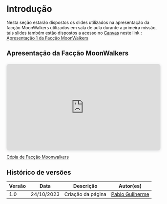 # Introdução

Nesta seção estarão dispostos os slides utilizados na apresentação da facção MoonWalkers utilizados em sala de aula durante a primeira missão, tais slides também estão dispostos a acesso no [Canvas](https://www.canva.com) neste link : [Apresentação 1 da Facção MoonWalkers](https://www.canva.com/design/DAFtg_vyy9c/-Xoc9T2NB_CSR-XVrqcK7w/edit?utm_content=DAFtg_vyy9c&utm_campaign=designshare&utm_medium=link2&utm_source=sharebutton)

## Apresentação da Facção MoonWalkers


<div style="position: relative; width: 100%; height: 0; padding-top: 56.2500%;
 padding-bottom: 0; box-shadow: 0 2px 8px 0 rgba(63,69,81,0.16); margin-top: 1.6em; margin-bottom: 0.9em; overflow: hidden;
 border-radius: 8px; will-change: transform;">
  <iframe loading="lazy" style="position: absolute; width: 100%; height: 100%; top: 0; left: 0; border: none; padding: 0;margin: 0;"
    src="https://www.canva.com/design/DAFyNk4R3V0/view?embed" allowfullscreen="allowfullscreen" allow="fullscreen">
  </iframe>
</div>

<a href="https:&#x2F;&#x2F;www.canva.com&#x2F;design&#x2F;DAFyNk4R3V0&#x2F;view?utm_content=DAFyNk4R3V0&amp;utm_campaign=designshare&amp;utm_medium=embeds&amp;utm_source=link" target="_blank" rel="noopener">Cópia de Facção Moonwalkers</a>

## Histórico de versões

| Versão | Data       | Descrição         | Autor(es)                                        |
| ------ | ---------- | ----------------- | ------------------------------------------------ |
| 1.0    | 24/10/2023 | Criação da página | [Pablo Guilherme](https://github.com/PabloGJBS) |